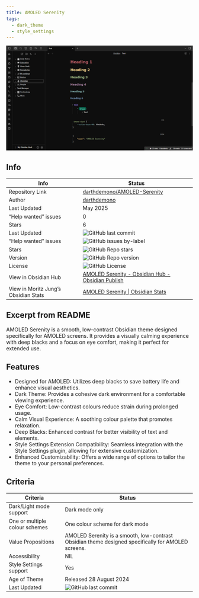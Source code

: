 ```yaml
---
title: AMOLED Serenity
tags:
  - dark_theme
  - style_settings
---
```


![AMOLED Serenity Theme Screenshot](https://raw.githubusercontent.com/darthdemono/AMOLED-Serenity/refs/heads/main/AMOLED-Serenity.png)

## Info

| Info                                 | Status                                                                                                                                                                 |
| ------------------------------------ | ---------------------------------------------------------------------------------------------------------------------------------------------------------------------- |
| Repository Link                      | [darthdemono/AMOLED-Serenity](https://github.com/darthdemono/AMOLED-Serenity)                                                                                          |
| Author                               | [darthdemono](https://github.com/darthdemono)                                                                                                                          |
| Last Updated                         | May 2025                                                                                                                                                               |
| “Help wanted” issues                 | 0                                                                                                                                                                      |
| Stars                                | 6                                                                                                                                                                      |
| Last Updated                         | ![GitHub last commit](https://img.shields.io/github/last-commit/darthdemono/AMOLED-Serenity?color=573E7A&label=last%20update&logo=github&style=for-the-badge)          |
| “Help wanted” issues                 | ![GitHub issues by-label](https://img.shields.io/github/issues/darthdemono/AMOLED-Serenity/help%20wanted?color=573E7A&logo=github&style=for-the-badge)                 |
| Stars                                | ![GitHub Repo stars](https://img.shields.io/github/stars/darthdemono/AMOLED-Serenity?color=573E7A&logo=github&style=for-the-badge)                                     |
| Version                              | ![GitHub Repo version](https://img.shields.io/github/v/release/darthdemono/AMOLED-Serenity?color=573E7A&logo=github&style=for-the-badge&=semver)                       |
| License                              | ![GitHub License](https://img.shields.io/github/license/darthdemono/AMOLED-Serenity?style=for-the-badge)                                                               |
| View in Obsidian Hub                 | [AMOLED Serenity \- Obsidian Hub \- Obsidian Publish](https://publish.obsidian.md/hub/02+-+Community+Expansions/02.05+All+Community+Expansions/Themes/AMOLED+Serenity) |
| View in Moritz Jung’s Obsidian Stats | [AMOLED Serenity \| Obsidian Stats](https://www.moritzjung.dev/obsidian-stats/themes/amoled-serenity/)                                                                 |

## Excerpt from README

AMOLED Serenity is a smooth, low-contrast Obsidian theme designed specifically for AMOLED screens. It provides a visually calming experience with deep blacks and a focus on eye comfort, making it perfect for extended use.

## Features

- Designed for AMOLED: Utilizes deep blacks to save battery life and enhance visual aesthetics.
- Dark Theme: Provides a cohesive dark environment for a comfortable viewing experience.
- Eye Comfort: Low-contrast colours reduce strain during prolonged usage.
- Calm Visual Experience: A soothing colour palette that promotes relaxation.
- Deep Blacks: Enhanced contrast for better visibility of text and elements.
- Style Settings Extension Compatibility: Seamless integration with the Style Settings plugin, allowing for extensive customization.
- Enhanced Customizability: Offers a wide range of options to tailor the theme to your personal preferences.

## Criteria

| Criteria                       | Status                                                                                                                                                        |
| ------------------------------ | ------------------------------------------------------------------------------------------------------------------------------------------------------------- |
| Dark/Light mode support        | Dark mode only                                                                                                                                                |
| One or multiple colour schemes | One colour scheme for dark mode                                                                                                                               |
| Value Propositions             | AMOLED Serenity is a smooth, low-contrast Obsidian theme designed specifically for AMOLED screens.                                                            |
| Accessibility                  | NIL                                                                                                                                                           |
| Style Settings support         | Yes                                                                                                                                                           |
| Age of Theme                   | Released 28 August 2024                                                                                                                                       |
| Last Updated                   | ![GitHub last commit](https://img.shields.io/github/last-commit/darthdemono/AMOLED-Serenity?color=573E7A&label=last%20update&logo=github&style=for-the-badge) |
